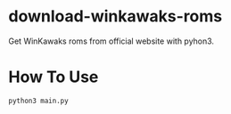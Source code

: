 # download-winkawaks-roms
Get WinKawaks roms from official website with pyhon3.
# How To Use
```
python3 main.py
```
